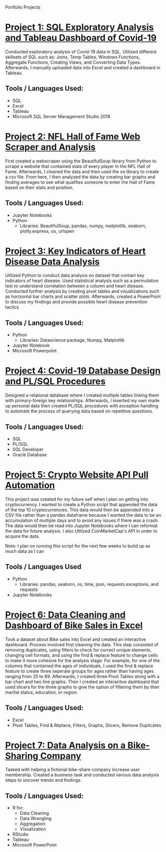 Portfolio Projects

# [Project 1: SQL Exploratory Analysis and Tableau Dashboard of Covid-19](https://github.com/DavidSeo382/SQL-Exploratory-Analysis-and-Tableau-Dashboard-of-Covid-19)

Conducted exploratory analysis of Covid-19 data in SQL. Utilized different skillsets of SQL such as: Joins, Temp Tables, Windows Functions, Aggregate Functions, Creating Views, and Converting Data Types. Afterwards, I manually uploaded data into Excel and created a dashboard in Tableau.

## Tools / Languages Used:
* SQL
* Excel
* Tableau
* Microsoft SQL Server Management Studio 2018

# [Project 2: NFL Hall of Fame Web Scraper and Analysis](https://github.com/DavidSeo382/NFL-HOF-Webscraper-and-Analysis)

First created a webscraper using the BeautifulSoup library from Python to scrape a website that contained stats of every player in the NFL Hall of Fame. Afterwards, I cleaned the data and then used the os library to create a csv file. From here, I then analyzed the data by creating bar graphs and finding averages to see what qualifies someone to enter the Hall of Fame based on their stats and position.

## Tools / Languages Used:
* Jupyter Notebooks
* Python
  * Libraries: BeautifulSoup, pandas, numpy, matplotlib, seaborn, plotly.express, os, urlopen

# [Project 3: Key Indicators of Heart Disease Data Analysis](https://github.com/DavidSeo382/Key-Indicators-of-Heart-Disease-Data-Analysis)

Utilized Python to conduct data analysis on dataset that contain key indicators of heart disease. Used statistical analysis such as a permutation test to understand correlation between a column and heart disease. Conducted further analysis by creating pivot tables and visualizations such as horizontal bar charts and scatter plots. Afterwards, created a PowerPoint to discuss my findings and provide possible heart disease prevention tactics

## Tools / Languages Used:
* Python 
  * Libraries: Datascience package, Numpy, Matplotlib
* Jupyter Notebook
* Microsoft Powerpoint

# [Project 4: Covid-19 Database Design and PL/SQL Procedures](https://github.com/DavidSeo382/Covid-19-Database-Design-and-PL-SQL-Procedures)

Designed a relational database where I created multiple tables linking them with primary-foreign key relationships. Afterwards, I inserted my own made up personal data then created PL/SQL procedures with exception handling to automate the process of querying data based on repetitive questions.

## Tools / Languages Used:
* SQL
* PL/SQL
* SQL Developer
* Oracle Database

# [Project 5: Crypto Website API Pull Automation](https://github.com/DavidSeo382/Crypto-Website-API-Pull-Automation)

This project was created for my future self when I plan on getting into cryptocurrency. I wanted to create a Python script that appended the data of the top 10 cryptocurrencies. This data would then be appended into a CSV file rather than a pandas dataframe because I wanted the data to be an accumulation of multiple days and to avoid any issues if there was a crash. The data would then be read into Jupyter Notebooks where I can reformat the data for future analysis. I also Utilized CoinMarketCap's API in order to acquire the data. 

Note: I plan on running this script for the next few weeks to build up as much data as I can

## Tools / Languages Used
* Python
  * Libraries: pandas, seaborn, os, time, json, requests.exceptions, and requests
* Jupyter Notebooks

# [Project 6: Data Cleaning and Dashboard of Bike Sales in Excel](https://github.com/DavidSeo382/Excel-Bike-Sales)

Took a dataset about Bike sales into Excel and created an interactive dashboard. Process involved first cleaning the data. This step consisted of removing duplicates, using filters to check for correct unique elements, changing cell formats, and using the find & replace feature to change cells to make it more cohesive for the analysis stage. For example, for one of the columns that contained the ages of individuals, I used the find & replace feature to create three seperate groups for ages rather than having ages ranging from 25 to 89. Afterwards, I created three Pivot Tables along with a bar chart and two line graphs. Then I created an interactive dashboard that used slicers for the three graphs to give the option of filtering them by their marital status, education, or region.

## Tools / Languages Used:
* Excel 
 * Pivot Tables, Find & Replace, Filters, Graphs, Slicers, Remove Duplicates

# [Project 7: Data Analysis on a Bike-Sharing Company](https://github.com/DavidSeo382/Data-Analysis-on-a-Bike-Sharing-Company)

Tasked with helping a fictional bike-share company increase user membership. Created a business task and conducted various data analysis steps to uncover trends and findings. 

## Tools / Languages Used:
* R for:
  * Data Cleaning
  * Data Wrangling
  * Aggregation
  * Visualization
* RStudio
* Tableau
* Microsoft PowerPoint





